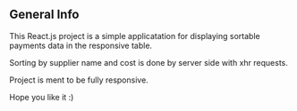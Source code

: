 ## General Info

This React.js project is a simple applicatation for displaying sortable payments data in the responsive table.

Sorting by supplier name and cost is done by server side with xhr requests.

Project is ment to be fully responsive.

Hope you like it :)
